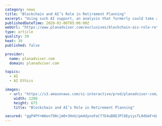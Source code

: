 ```yaml
---
category: news
title: "Blockchain and AI’s Role in Retirement Planning"
excerpt: "Using such AI support, an analysis that formerly could take an hour or more to put together ... We’re just at the beginning of this conversation, but it’s a very important one to start.”"
publishedDateTime: 2020-02-06T05:06:00Z
webUrl: "https://www.planadviser.com/exclusives/blockchain-ais-role-retirement-planning/"
type: article
quality: 39
heat: 39
published: false

provider:
  name: planadviser.com
  domain: planadviser.com

topics:
  - AI
  - AI Ethics

images:
  - url: "https://s3.amazonaws.com/si-interactive/prod/planadviser-com/wp-content/uploads/2020/02/05135649/PA-020620-BlockChain-Alex-Kiesling-web.jpg"
    width: 1200
    height: 675
    title: "Blockchain and AI’s Role in Retirement Planning"

secured: "ggP4PY+W6en798cjm0+3HnU/pm4dynoFeCf7E4uB0EJPl0EyiysTL0dGmF+GmaYhQaxlyuq+0c28G3FMViuDIDGmkUHT6AauaUM26G/FPykxC+lMRXUHj9h4i8PSktq3kymgnK+QWoycvJn/Bf9LGo7FdY9bCfdEh2g5qbX4mpQgpNwfAWWCFGtGpAJTZ9ogPNDrjf5o6MPZSFhDaO9BBuOCpj1FC1Yx+Z3Wz6rTEHR8CtGtXccXySnZR+7XRhiZzmVGDCA06yjFxmWwM0w9VajUCk3z+GK9oaadlchD120M9Y26Sjjvnt1tqdBQE1Mr8k0/L1JNY6TE86+DwTyV/IugrOfZdu221tdZ2ejgxZ8kI3XIlnCmH2RTBdKy7eT+2Qh8Bdo4ARl0MBRP2QGH8YvnLNSSDzjHHfQ1zOadb/3AZudOEuQTDKd8Lrq3t5LC/EyoY14ZULq4kQ+dT8nSvq5xVtB9/OVZa3Or3vOtQB0=;1EdLpYUGt8z8uZ+/TVLvpg=="
---
```


